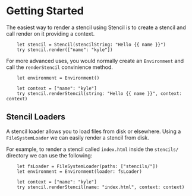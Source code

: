 # Getting Started

The easiest way to render a stencil using Stencil is to create a stencil and
call render on it providing a context.

```
    let stencil = Stencil(stencilString: "Hello {{ name }}")
    try stencil.render(["name": "kyle"])
```

For more advanced uses, you would normally create an `Environment` and call
the `renderStencil` convinience method.

```
    let environment = Environment()

    let context = ["name": "kyle"]
    try stencil.renderStencil(string: "Hello {{ name }}", context: context)
```

## Stencil Loaders

A stencil loader allows you to load files from disk or elsewhere. Using a
`FileSystemLoader` we can easily render a stencil from disk.

For example, to render a stencil called `index.html` inside the
`stencils/` directory we can use the following:

```
    let fsLoader = FileSystemLoader(paths: ["stencils/"])
    let environment = Environment(loader: fsLoader)

    let context = ["name": "kyle"]
    try stencil.renderStencil(name: "index.html", context: context)
```

